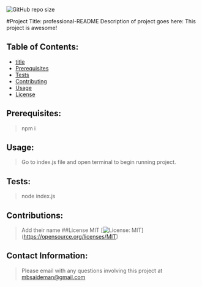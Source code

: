 
![GitHub repo size](https://img.shields.io/github/repo-size/MSaideman/)

#Project Title: professional-README
Description of project goes here: This project is awesome!

## Table of Contents:
- [title](#title)
- [Prerequisites](#Prerequisites)
- [Tests](#Tests)
- [Contributing](#Contributing)
- [Usage](#Usage) 
- [License](#License)

## Prerequisites:
>npm i

## Usage:
>Go to index.js file and open terminal to begin running project.

## Tests:
>node index.js

## Contributions:
>Add their name
>##License
>MIT
>[![License: MIT](https://img.shields.io/badge/License-MIT-yellow.svg)]
>(https://opensource.org/licenses/MIT)

## Contact Information:
>Please email with any questions involving this project at mbsaideman@gmail.com
